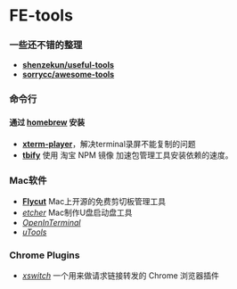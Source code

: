 # FE-tools

### 一些还不错的整理

- [**shenzekun/useful-tools**](https://github.com/shenzekun/useful-tools)
- [**sorrycc/awesome-tools**](https://github.com/sorrycc/awesome-tools)


### 命令行

#### 通过 [homebrew](https://brew.sh/) 安装

- [**xterm-player**](https://github.com/JavaCS3/xterm-player)，解决terminal录屏不能复制的问题
- [**tbify**](https://github.com/fjc0k/tbify) 使用 淘宝 NPM 镜像 加速包管理工具安装依赖的速度。

### Mac软件

- [**Flycut**](https://github.com/TermiT/Flycut) Mac上开源的免费剪切板管理工具
- [*etcher*](https://www.balena.io/etcher/) Mac制作U盘启动盘工具
- [*OpenInTerminal*](https://github.com/Ji4n1ng/OpenInTerminal)
- [*uTools*](https://u.tools/)


### Chrome Plugins

- [*xswitch*](https://github.com/yize/xswitch) 一个用来做请求链接转发的 Chrome 浏览器插件
